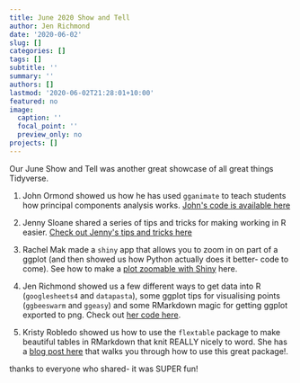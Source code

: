 ```yaml
---
title: June 2020 Show and Tell
author: Jen Richmond
date: '2020-06-02'
slug: []
categories: []
tags: []
subtitle: ''
summary: ''
authors: []
lastmod: '2020-06-02T21:28:01+10:00'
featured: no
image:
  caption: ''
  focal_point: ''
  preview_only: no
projects: []
---
```


Our June Show and Tell was another great showcase of all great things Tidyverse. 

1. John Ormond showed us how he has used `gganimate` to teach students how principal components analysis works. [John's code is available here](https://rpubs.com/jormerod/594859)

2. Jenny Sloane shared a series of tips and tricks for making working in R easier. [Check out Jenny's tips and tricks here](http://rpubs.com/jsloane/623159) 

3. Rachel Mak made a `shiny` app that allows you to zoom in on part of a ggplot (and then showed us how Python actually does it better- code to come). See how to make a [plot zoomable with Shiny](https://rmak.shinyapps.io/zoomPlots/) here. 

4. Jen Richmond showed us a few different ways to get data into R (`googlesheets4` and `datapasta`), some ggplot tips for visualising points (`ggbeeswarm` and `ggeasy`) and some RMarkdown magic for getting ggplot exported to png. Check out [her code here](https://rpubs.com/jenrichmond/st_ggplot).

5. Kristy Robledo showed us how to use the `flextable` package to make beautiful tables in RMarkdown that knit REALLY nicely to word. She has a [blog post here](https://kristyrobledo.netlify.app/post/beautiful-tables-in-word-using-rmarkdown/) that walks you through how to use this great package!. 

thanks to everyone who shared- it was SUPER fun!


